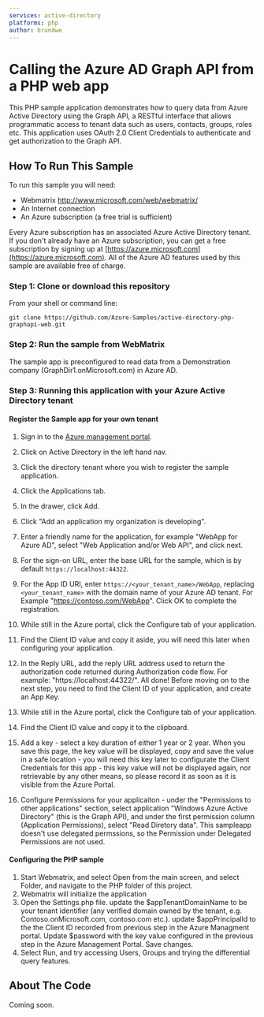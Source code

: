 ```yaml
---
services: active-directory
platforms: php
author: brandwe
---
```


# Calling the Azure AD Graph API from a PHP web app

This PHP sample application demonstrates how to query data from Azure Active Directory using the Graph API, a RESTful interface that allows programmatic access to tenant data such as users, contacts, groups, roles etc. This application uses OAuth 2.0 Client Credentials to authenticate and get authorization to the Graph API.

## How To Run This Sample

To run this sample you will need:
- Webmatrix http://www.microsoft.com/web/webmatrix/
- An Internet connection
- An Azure subscription (a free trial is sufficient)

Every Azure subscription has an associated Azure Active Directory tenant.  If you don't already have an Azure subscription, you can get a free subscription by signing up at [https://azure.microsoft.com](https://azure.microsoft.com).  All of the Azure AD features used by this sample are available free of charge.

### Step 1:  Clone or download this repository

From your shell or command line:

`git clone https://github.com/Azure-Samples/active-directory-php-graphapi-web.git`

### Step 2:  Run the sample from WebMatrix

The sample app is preconfigured to read data from a Demonstration company (GraphDir1.onMicrosoft.com) in Azure AD. 

### Step 3:  Running this application with your Azure Active Directory tenant

#### Register the Sample app for your own tenant

1. Sign in to the [Azure management portal](https://manage.windowsazure.com).
2. Click on Active Directory in the left hand nav.
3. Click the directory tenant where you wish to register the sample application.
4. Click the Applications tab.
5. In the drawer, click Add.
6. Click "Add an application my organization is developing".
7. Enter a friendly name for the application, for example "WebApp for Azure AD", select "Web Application and/or Web API", and click next.
8. For the sign-on URL, enter the base URL for the sample, which is by default `https://localhost:44322`.
9. For the App ID URI, enter `https://<your_tenant_name>/WebApp`, replacing `<your_tenant_name>` with the domain name of your Azure AD tenant. For Example "https://contoso.com/WebApp".  Click OK to complete the registration.
10. While still in the Azure portal, click the Configure tab of your application.
11. Find the Client ID value and copy it aside, you will need this later when configuring your application.
12. In the Reply URL, add the reply URL address used to return the authorization code returned during Authorization code flow.  For example: "https://localhost:44322/".
All done!  Before moving on to the next step, you need to find the Client ID of your application, and create an App Key.

1. While still in the Azure portal, click the Configure tab of your application.
2. Find the Client ID value and copy it to the clipboard.
3. Add a key - select a key duration of either 1 year or 2 year. When you save this page, the key value will be displayed, copy and  save the value in a safe location - you will need this key later to configurate the Client Credentials for this app - this key value  will not be displayed again, nor retrievable by any other means, so please record it as soon as it is visible from the Azure Portal.
4. Configure Permissions for your applicaiton - under the "Permissions to other applications" section, select application "Windows  Azure Active Directory" (this is the Graph API), and under the first permission column (Application Permissions), select "Read  Diretory data".  This sampleapp doesn't use delegated permssions, so the Permission under Delegated Permissions are not used.

#### Configuring the PHP sample
1. Start Webmatrix, and select Open from the main screen, and select Folder, and navigate to the PHP folder of this project.  
2. Webmatrix will initialize the application 
3. Open the Settings.php file.  update the $appTenantDomainName to be your tenant identifier (any verified domain owned by the tenant, e.g. Contoso.onMicrosoft.com, contoso.com etc.).  update $appPrincipalId to the the Client ID recorded from previous step in the Azure Managment portal.  Update $password with the key value configured in the previous step in the Azure Management Portal. Save changes.
4. Select Run, and try accessing Users, Groups and trying the differential query features.

## About The Code

Coming soon.
